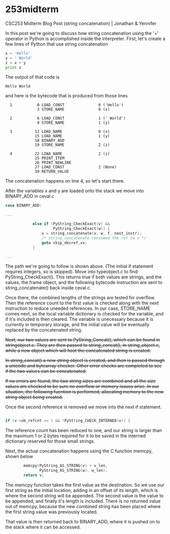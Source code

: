 253midterm
==========

CSC253 Midterm Blog Post (string concatenation) | Jonathan &amp; Yennifer

In this post we're going to discuss how string concatenation using the '+' operator in Python is accomplished inside the interpreter. First, let's create a few lines of Python that use string concatenation 

```python
x = 'Hello'
y = ' World'
z = x + y
print z
```

The output of that code is 

```
Hello World
```

and here is the bytecode that is produced from those lines

```
  1           0 LOAD_CONST               0 ('Hello')
              3 STORE_NAME               0 (x)

  2           6 LOAD_CONST               1 (' World')
              9 STORE_NAME               1 (y)

  3          12 LOAD_NAME                0 (x)
             15 LOAD_NAME                1 (y)
             18 BINARY_ADD          
             19 STORE_NAME               2 (z)

  4          22 LOAD_NAME                2 (z)
             25 PRINT_ITEM          
             26 PRINT_NEWLINE       
             27 LOAD_CONST               2 (None)
             30 RETURN_VALUE  
```

The concatenation happens on line 4, so let's start there.

After the variables x and y are loaded onto the stack we move into BINARY_ADD in ceval.c

```c
case BINARY_ADD:

...

            else if (PyString_CheckExact(v) &&
                     PyString_CheckExact(w)) {
                x = string_concatenate(v, w, f, next_instr);
                /* string_concatenate consumed the ref to v */
                goto skip_decref_vx;
            }

...

```

The path we're going to follow is shown above. (The initial if statement requires integers, so is skipped). Move into typeobject.c to find PyString_CheckExact(). This returns true if both values are strings, and the values, the frame object, and the following bytecode instruction are sent to string_concatenate() back inside ceval.c.

Once there, the combined lengths of the strings are tested for overflow. Then the reference count to the first value is checked along with the next instruction to reduce uneeded references. In our case, STORE_NAME comes next, so the local variable dictionary is checked for the variable, and if it's included is then cleared. The variable is unecessary because it is currently in temporary storage, and the initial value will be eventually replaced by the concatenated string.


~~Next, our two values are sent to PyString_Concat(), which can be found in stringobject.c.
They are then passed to string_concat(), in string_object.c, while a new object which will host the concatenated string is created.~~

~~In string_concat() a new string object is created, and then is passed through a unicode and bytearray checker. Other error checks are completed to see if the two values can be concatenated.~~

~~If no errors are found, the two string sizes are combined and all the size values are checked to be sure no overflow or memory issues arise. In our situation, the following fucntion is performed, allocating memory to the new string object being created.~~

Once the second reference is removed we move into the next if statement.

```c

if (v->ob_refcnt == 1 && !PyString_CHECK_INTERNED(v)) {

```

The reference count has been reduced to one, and our string is larger than the maximum  1 or 2 bytes required for it to be saved in the interned dictionary reserved for those small strings.

Next, the actual concatenation happens using the C function memcpy, shown below

```c
        memcpy(PyString_AS_STRING(v) + v_len,
               PyString_AS_STRING(w), w_len);
        return v;
```

The memcpy function takes the first value as the destination. So we use our first string as the initial location, adding in an offset of its length, which is where the second string will be appended. The second value is the value to be appended, and finally it's length is included. There is no returned value out of memcpy, because the new combined string has been placed where the first string value was previously located.

That value is then returned back to BINARY_ADD, where it is pushed on to the stack where it can be accessed.
